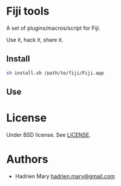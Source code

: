 # Fiji tools

A set of plugins/macros/script for Fiji.

Use it, hack it, share it.

## Install

```sh
sh install.sh /path/to/fiji/Fiji.app
```

## Use



# License

Under BSD license. See [LICENSE](LICENSE).

# Authors

- Hadrien Mary <hadrien.mary@gmail.com>
